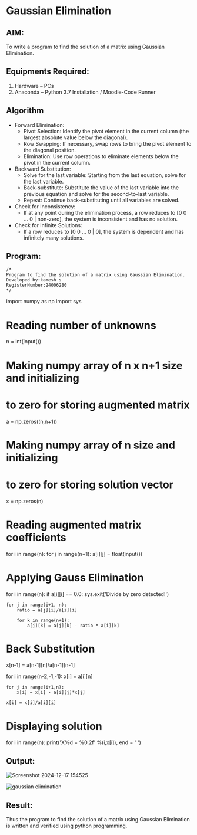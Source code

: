# Gaussian Elimination

## AIM:
To write a program to find the solution of a matrix using Gaussian Elimination.

## Equipments Required:
1. Hardware – PCs
2. Anaconda – Python 3.7 Installation / Moodle-Code Runner

## Algorithm
 * Forward Elimination:
   * Pivot Selection: Identify the pivot element in the current column (the largest absolute value below the diagonal).
   * Row Swapping: If necessary, swap rows to bring the pivot element to the diagonal position.
   * Elimination: Use row operations to eliminate elements below the pivot in the current column.
 * Backward Substitution:
   * Solve for the last variable: Starting from the last equation, solve for the last variable.
   * Back-substitute: Substitute the value of the last variable into the previous equation and solve for the second-to-last variable.
   * Repeat: Continue back-substituting until all variables are solved.
 * Check for Inconsistency:
   * If at any point during the elimination process, a row reduces to [0 0 ... 0 | non-zero], the system is inconsistent and has no solution.
 * Check for Infinite Solutions:
   * If a row reduces to [0 0 ... 0 | 0], the system is dependent and has infinitely many solutions.

## Program:
```
/*
Program to find the solution of a matrix using Gaussian Elimination.
Developed by:kamesh s
RegisterNumber:24006280
*/
```
import numpy as np
import sys

# Reading number of unknowns
n = int(input())

# Making numpy array of n x n+1 size and initializing 
# to zero for storing augmented matrix
a = np.zeros((n,n+1))

# Making numpy array of n size and initializing 
# to zero for storing solution vector
x = np.zeros(n)

# Reading augmented matrix coefficients
for i in range(n):
    for j in range(n+1):
        a[i][j] = float(input())

# Applying Gauss Elimination
for i in range(n):
    if a[i][i] == 0.0:
        sys.exit('Divide by zero detected!')
        
    for j in range(i+1, n):
        ratio = a[j][i]/a[i][i]
        
        for k in range(n+1):
            a[j][k] = a[j][k] - ratio * a[i][k]

# Back Substitution
x[n-1] = a[n-1][n]/a[n-1][n-1]

for i in range(n-2,-1,-1):
    x[i] = a[i][n]
    
    for j in range(i+1,n):
        x[i] = x[i] - a[i][j]*x[j]
    
    x[i] = x[i]/a[i][i]

# Displaying solution
for i in range(n):
    print('X%d = %0.2f' %(i,x[i]), end = ' ')

## Output:
![Screenshot 2024-12-17 154525](https://github.com/user-attachments/assets/8ee35cdd-f72d-4acb-a11d-74ea7101d605)

![gaussian elimination]()


## Result:
Thus the program to find the solution of a matrix using Gaussian Elimination is written and verified using python programming.


